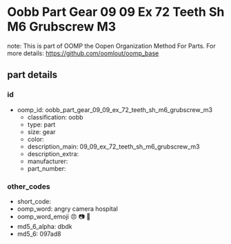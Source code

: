 # Oobb Part Gear 09 09 Ex 72 Teeth Sh M6 Grubscrew M3  

note: This is part of OOMP the Oopen Organization Method For Parts. For more details: https://github.com/oomlout/oomp_base

##  part details





### id
* oomp_id: oobb_part_gear_09_09_ex_72_teeth_sh_m6_grubscrew_m3
  * classification: oobb
  * type: part
  * size: gear
  * color: 
  * description_main: 09_09_ex_72_teeth_sh_m6_grubscrew_m3
  * description_extra: 
  * manufacturer: 
  * part_number: 

### other_codes
* short_code: 
* oomp_word: angry camera hospital
* oomp_word_emoji :angry: :camera: :hospital:
* md5_6_alpha: dbdk
* md5_6: 097ad8
